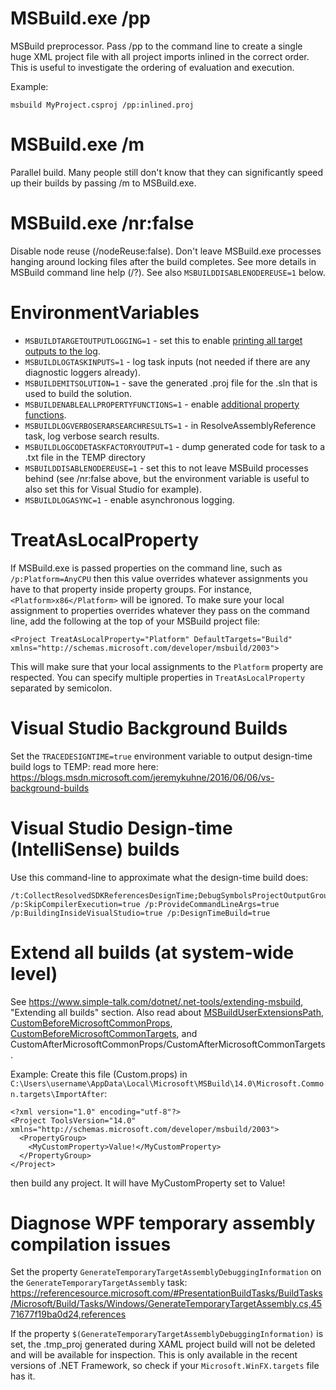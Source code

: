 # MSBuild.exe /pp
MSBuild preprocessor. Pass /pp to the command line to create a single huge XML project file with all project imports inlined in the correct order. This is useful to investigate the ordering of evaluation and execution.

Example:
```
msbuild MyProject.csproj /pp:inlined.proj
```

# MSBuild.exe /m
Parallel build. Many people still don't know that they can significantly speed up their builds by passing /m to MSBuild.exe.

# MSBuild.exe /nr:false
Disable node reuse (/nodeReuse:false). Don't leave MSBuild.exe processes hanging around locking files after the build completes. See more details in MSBuild command line help (/?). See also `MSBUILDDISABLENODEREUSE=1` below.

# EnvironmentVariables
 * `MSBUILDTARGETOUTPUTLOGGING=1` - set this to enable [printing all target outputs to the log](https://blogs.msdn.microsoft.com/msbuild/2010/03/31/displaying-target-output-items-using-the-console-logger).
 * `MSBUILDLOGTASKINPUTS=1` - log task inputs (not needed if there are any diagnostic loggers already).
 * `MSBUILDEMITSOLUTION=1` - save the generated .proj file for the .sln that is used to build the solution.
 * `MSBUILDENABLEALLPROPERTYFUNCTIONS=1` - enable [additional property functions](https://blogs.msdn.microsoft.com/visualstudio/2010/04/02/msbuild-property-functions).
 * `MSBUILDLOGVERBOSERARSEARCHRESULTS=1` - in ResolveAssemblyReference task, log verbose search results.
 * `MSBUILDLOGCODETASKFACTORYOUTPUT=1` - dump generated code for task to a <GUID>.txt file in the TEMP directory
 * `MSBUILDDISABLENODEREUSE=1` - set this to not leave MSBuild processes behind (see /nr:false above, but the environment variable is useful to also set this for Visual Studio for example).
 * `MSBUILDLOGASYNC=1` - enable asynchronous logging.

# TreatAsLocalProperty
If MSBuild.exe is passed properties on the command line, such as `/p:Platform=AnyCPU` then this value overrides whatever assignments you have to that property inside property groups. For instance, `<Platform>x86</Platform>` will be ignored. To make sure your local assignment to properties overrides whatever they pass on the command line, add the following at the top of your MSBuild project file:

```
<Project TreatAsLocalProperty="Platform" DefaultTargets="Build" xmlns="http://schemas.microsoft.com/developer/msbuild/2003">
```

This will make sure that your local assignments to the `Platform` property are respected. You can specify multiple properties in `TreatAsLocalProperty` separated by semicolon.

# Visual Studio Background Builds
Set the `TRACEDESIGNTIME=true` environment variable to output design-time build logs to TEMP: read more here: https://blogs.msdn.microsoft.com/jeremykuhne/2016/06/06/vs-background-builds

# Visual Studio Design-time (IntelliSense) builds

Use this command-line to approximate what the design-time build does:

```
/t:CollectResolvedSDKReferencesDesignTime;DebugSymbolsProjectOutputGroup;CollectPackageReferences;ResolveComReferencesDesignTime;ContentFilesProjectOutputGroup;DocumentationProjectOutputGroupDependencies;SGenFilesOutputGroup;ResolveProjectReferencesDesignTime;SourceFilesProjectOutputGroup;DebugSymbolsProjectOutputGroupDependencies;SatelliteDllsProjectOutputGroup;BuiltProjectOutputGroup;SGenFilesOutputGroupDependencies;ResolveAssemblyReferencesDesignTime;CollectAnalyzersDesignTime;CollectSDKReferencesDesignTime;DocumentationProjectOutputGroup;PriFilesOutputGroup;BuiltProjectOutputGroupDependencies;ResolvePackageDependenciesDesignTime;SatelliteDllsProjectOutputGroupDependencies;SDKRedistOutputGroup;CompileDesignTime /p:SkipCompilerExecution=true /p:ProvideCommandLineArgs=true /p:BuildingInsideVisualStudio=true /p:DesignTimeBuild=true
```

# Extend all builds (at system-wide level)
See https://www.simple-talk.com/dotnet/.net-tools/extending-msbuild, "Extending all builds" section. Also read about [MSBuildUserExtensionsPath](http://referencesource.microsoft.com/#MSBuildFiles/C/ProgramFiles(x86)/MSBuild/14.0/Microsoft.Common.props,33), [CustomBeforeMicrosoftCommonProps](http://referencesource.microsoft.com/#MSBuildFiles/C/ProgramFiles(x86)/MSBuild/14.0/Microsoft.Common.props,68), [CustomBeforeMicrosoftCommonTargets](http://referencesource.microsoft.com/#MSBuildFiles/C/ProgramFiles(x86)/MSBuild/14.0/bin_/amd64/Microsoft.Common.targets,71), and CustomAfterMicrosoftCommonProps/CustomAfterMicrosoftCommonTargets.

Example:
Create this file (Custom.props) in `C:\Users\username\AppData\Local\Microsoft\MSBuild\14.0\Microsoft.Common.targets\ImportAfter`:

```
<?xml version="1.0" encoding="utf-8"?>
<Project ToolsVersion="14.0" xmlns="http://schemas.microsoft.com/developer/msbuild/2003">
  <PropertyGroup>
    <MyCustomProperty>Value!</MyCustomProperty>
  </PropertyGroup>
</Project>
```

then build any project. It will have MyCustomProperty set to Value!

# Diagnose WPF temporary assembly compilation issues

Set the property `GenerateTemporaryTargetAssemblyDebuggingInformation` on the `GenerateTemporaryTargetAssembly` task:
https://referencesource.microsoft.com/#PresentationBuildTasks/BuildTasks/Microsoft/Build/Tasks/Windows/GenerateTemporaryTargetAssembly.cs,4571677f19ba0d24,references

If the property `$(GenerateTemporaryTargetAssemblyDebuggingInformation)` is set, the .tmp_proj generated during XAML project build will not be deleted and will be available for inspection. This is only available in the recent versions of .NET Framework, so check if your `Microsoft.WinFX.targets` file has it.